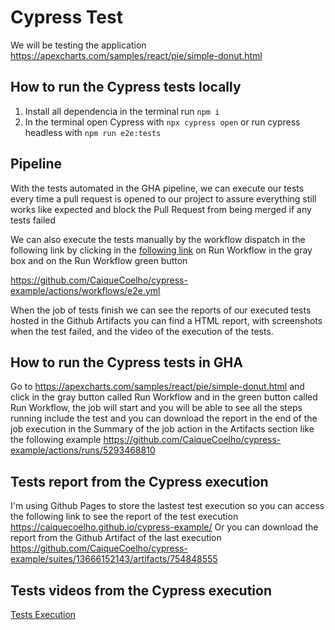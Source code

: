 # Cypress Test

We will be testing the application https://apexcharts.com/samples/react/pie/simple-donut.html

## How to run the Cypress tests locally

1. Install all dependencia in the terminal run `npm i`
2. In the terminal open Cypress with `npx cypress open` or run cypress headless with `npm run e2e:tests`

## Pipeline

With the tests automated in the GHA pipeline, we can execute our tests every time a pull request is opened to our project to assure everything still works like expected and block the Pull Request from being merged if any tests failed

We can also execute the tests manually by the workflow dispatch in the following link by clicking in the [following link](https://github.com/CaiqueCoelho/cypress-example/actions/workflows/e2e.yml) on Run Workflow in the gray box and on the Run Workflow green button

https://github.com/CaiqueCoelho/cypress-example/actions/workflows/e2e.yml

When the job of tests finish we can see the reports of our executed tests hosted in the Github Artifacts you can find a HTML report, with screenshots when the test failed, and the video of the execution of the tests.

## How to run the Cypress tests in GHA

Go to https://apexcharts.com/samples/react/pie/simple-donut.html and click in the gray button called Run Workflow and in the green button
called Run Workflow, the job will start and you will be able to see all the steps running include the test and you can download the report in the end
of the job execution in the Summary of the job action in the Artifacts section like the following example https://github.com/CaiqueCoelho/cypress-example/actions/runs/5293468810

## Tests report from the Cypress execution

I'm using Github Pages to store the lastest test execution so you can access the following link to see the report of the test execution https://caiquecoelho.github.io/cypress-example/
Or you can download the report from the Github Artifact of the last execution https://github.com/CaiqueCoelho/cypress-example/suites/13666152143/artifacts/754848555

## Tests videos from the Cypress execution

[Tests Execution](https://github.com/CaiqueCoelho/cypress-example/raw/main/docs/videos/simple-donut.cy.js.mp4)

